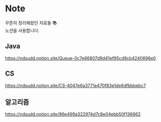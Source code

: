 # Note
꾸준히 정리해왔던 자료들 📚    
노션을 사용합니다.

## Java
https://ndsudd.notion.site/Queue-0c7e86807d9d41ef95cd9cb4240696e0
## CS
https://ndsudd.notion.site/CS-4047e6a3771e470f83e1de6dfbbbebc7
## 알고리즘
https://ndsudd.notion.site/96e499a322974d7c8e04ebb50f136662
